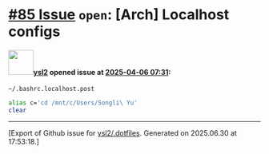 # [\#85 Issue](https://github.com/ysl2/.dotfiles/issues/85) `open`: [Arch] Localhost configs

#### <img src="https://avatars.githubusercontent.com/u/39717545?u=3a56d7b47e1688f70c83e440ba0835f8d24c43e3&v=4" width="50">[ysl2](https://github.com/ysl2) opened issue at [2025-04-06 07:31](https://github.com/ysl2/.dotfiles/issues/85):

`~/.bashrc.localhost.post`

```bash
alias c='cd /mnt/c/Users/Songli\ Yu'
clear
```




-------------------------------------------------------------------------------



[Export of Github issue for [ysl2/.dotfiles](https://github.com/ysl2/.dotfiles). Generated on 2025.06.30 at 17:53:18.]
